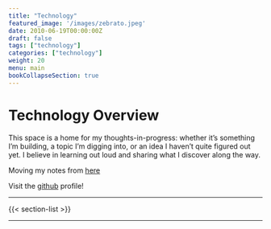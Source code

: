 ```yaml
---
title: "Technology"
featured_image: '/images/zebrato.jpeg'
date: 2010-06-19T00:00:00Z
draft: false
tags: ["technology"]
categories: ["technology"]
weight: 20
menu: main
bookCollapseSection: true
---
```


# Technology Overview

This space is a home for my thoughts-in-progress: whether it’s something I’m building, a topic I’m digging into, or an idea I haven’t quite figured out yet. I believe in learning out loud and sharing what I discover along the way.

Moving my notes from [here](https://scribbleontechnology.blogspot.com)

Visit the [github](https://github.com/arshadhs) profile!

---

{{< section-list >}}

---